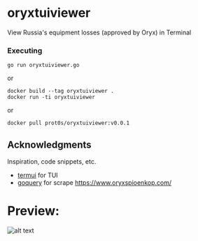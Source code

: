 # oryxtuiviewer

View Russia's equipment losses (approved by Oryx) in Terminal

### Executing

```
go run oryxtuiviewer.go
```

or

```
docker build --tag oryxtuiviewer .
docker run -ti oryxtuiviewer
```

or

```
docker pull prot0s/oryxtuiviewer:v0.0.1
```

## Acknowledgments

Inspiration, code snippets, etc.
* [termui](https://github.com/gizak/termui) for TUI
* [goquery](https://github.com/PuerkitoBio/goquery) for scrape https://www.oryxspioenkop.com/

# Preview:
![alt text](https://user-images.githubusercontent.com/79843027/211197151-29432ba8-3673-49e5-bce7-129e2e39898c.png)
